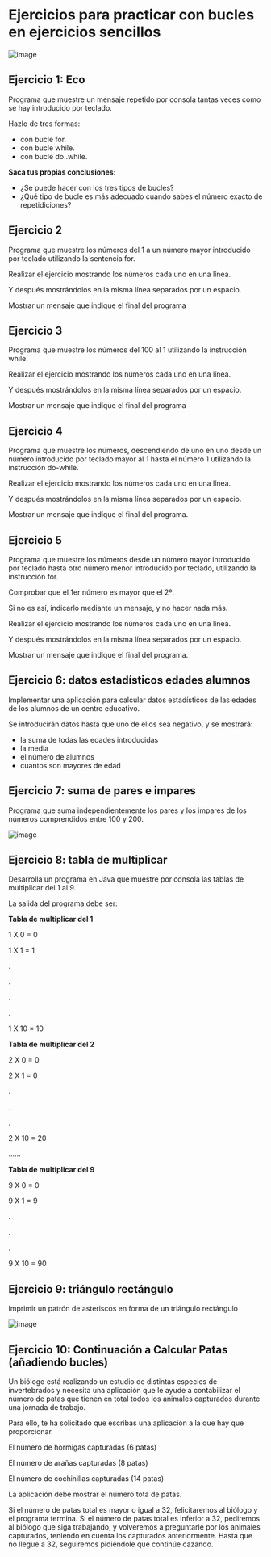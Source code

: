# Ejercicios para practicar con bucles en ejercicios sencillos

![image](https://github.com/profeMelola/Programacion-03-2023-24/assets/91023374/bff7fafe-25a3-409b-a1ca-9428acdd8a34)


## Ejercicio 1: Eco
Programa que muestre un mensaje repetido por consola tantas veces como se hay introducido por teclado.

Hazlo de tres formas:
- con bucle for.
- con bucle while.
- con bucle do..while.

**Saca tus propias conclusiones:**

- ¿Se puede hacer con los tres tipos de bucles?
- ¿Qué tipo de bucle es más adecuado cuando sabes el número exacto de repetidiciones?

## Ejercicio 2
Programa que muestre los números del 1 a un número mayor introducido por teclado utilizando la sentencia for. 

Realizar el ejercicio mostrando los números cada uno en una línea. 

Y después mostrándolos en la misma línea separados por un espacio. 

Mostrar un mensaje que indique el final del programa

## Ejercicio 3
Programa que muestre los números del 100 al 1 utilizando la instrucción while. 

Realizar el ejercicio mostrando los números cada uno en una línea. 

Y después mostrándolos en la misma línea separados por un espacio. 

Mostrar un mensaje que indique el final del programa

## Ejercicio 4
Programa que muestre los números, descendiendo de uno en uno desde un número introducido por teclado mayor al 1 hasta el número 1 utilizando la instrucción do-while. 

Realizar el ejercicio mostrando los números cada uno en una línea. 

Y después mostrándolos en la misma línea separados por un espacio. 

Mostrar un mensaje que indique el final del programa.

## Ejercicio 5
Programa que muestre los números desde un número mayor introducido por teclado hasta otro número menor introducido por teclado, utilizando la instrucción for. 

Comprobar que el 1er número es mayor que el 2º. 

Si no es así, indicarlo mediante un mensaje, y no hacer nada más. 

Realizar el ejercicio mostrando los números cada uno en una línea. 

Y después mostrándolos en la misma línea separados por un espacio. 

Mostrar un mensaje que indique el final del programa.

## Ejercicio 6: datos estadísticos edades alumnos

Implementar una aplicación para calcular datos estadísticos de las edades de los alumnos de un centro educativo. 

Se introducirán datos hasta que uno de ellos sea negativo, y se mostrará: 
- la suma de todas las edades introducidas
- la media
- el  número de alumnos
- cuantos son mayores de edad

## Ejercicio 7: suma de pares e impares

Programa que suma independientemente los pares y los impares de los números comprendidos entre 100 y 200.

![image](https://user-images.githubusercontent.com/91023374/191769346-f976c7e2-a46c-47a7-ad76-c442c883344f.png)


## Ejercicio 8: tabla de multiplicar

Desarrolla un programa en Java que muestre por consola las tablas de multiplicar del 1 al 9.

La salida del programa debe ser:

**Tabla de multiplicar del 1**

1 X 0 = 0

1 X 1 = 1

.

.

.

.

1 X 10 = 10


**Tabla de multiplicar del 2**

2 X 0 = 0

2 X 1 = 0

.

.

.

2 X 10 = 20


......

**Tabla de multiplicar del 9**

9 X 0 = 0

9 X 1 = 9

.

.

.

9 X 10 = 90

## Ejercicio 9: triángulo rectángulo

Imprimir un patrón de asteriscos en forma de un triángulo rectángulo

![image](https://github.com/profeMelola/Programacion-03-2023-24/assets/91023374/fb997025-eb9b-4600-8f1e-d1753867c723)

## Ejercicio 10: Continuación a Calcular Patas (añadiendo bucles) 

Un biólogo está realizando un estudio de distintas especies de invertebrados y necesita una aplicación que le ayude a contabilizar el número de patas que tienen en total todos los animales capturados durante una jornada de trabajo.

Para ello, te ha solicitado que escribas una aplicación a la que hay que proporcionar.

El número de hormigas capturadas (6 patas)

El número de arañas capturadas (8 patas)

El número de cochinillas capturadas (14 patas)

La aplicación debe mostrar el número tota de patas.

Si el número de patas total es mayor o igual a 32, felicitaremos al biólogo y el programa termina. 
Si el número de patas total es inferior a 32, pediremos al biólogo que siga trabajando, y volveremos a preguntarle por los animales capturados, teniendo en cuenta los capturados anteriormente. 
Hasta que no llegue a 32, seguiremos pidiéndole que continúe cazando. 

